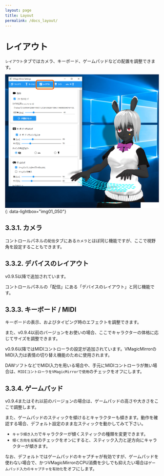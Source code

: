 ```yaml
---
layout: page
title: Layout
permalink: /docs_layout/
---
```


# レイアウト

`レイアウト`タブではカメラ、キーボード、ゲームパッドなどの配置を調整できます。

[![Layout Tab](./images/about_settings/img01_050_layout_tab.png)](./images/about_settings/img01_050_layout_tab.png){: data-lightbox="img01_050"}

## 3.3.1. カメラ

コントロールパネルの`配信`タブにある`カメラ`とほぼ同じ機能ですが、ここで視野角を設定することもできます。

## 3.3.2. デバイスのレイアウト

v0.9.5以降で追加されています。

コントロールパネルの「配信」にある「デバイスのレイアウト」と同じ機能です。

## 3.3.3. キーボード / MIDI

キーボードの表示、およびタイピング時のエフェクトを調整できます。

また、v0.9.4以前のバージョンをお使いの場合、ここでキャラクターの体格に応じてサイズを調整できます。

v0.9.6以降ではMIDIコントローラの設定が追加されています。VMagicMirrorのMIDI入力は表情の切り替え機能のために使用されます。

DAWソフトなどでMIDI入力を用いる場合や、手元にMIDIコントローラが無い場合は、`MIDIコントローラをVMagicMirrorで使用`のチェックをオフにします。

## 3.3.4. ゲームパッド

v0.9.4またはそれ以前のバージョンの場合は、ゲームパッドの高さや大きさをここで調整します。

また、ゲームパッドのスティックを傾けるとキャラクターも傾きます。動作を確認する場合、デフォルト設定のまま左スティックを動かしてみて下さい。

* `キャラ傾き入力`でキャラクターが傾くスティックの種類を変更できます。
* `傾く方向を反転`のチェックをオンにすると、スティック入力と逆方向にキャラクターが傾きます。

なお、デフォルトではゲームパッドのキャプチャが有効ですが、ゲームパッドを使わない場合で、かつVMagicMirrorのCPU消費を少しでも抑えたい場合は`ゲームパッド入力のキャプチャを有効化`をオフにします。
